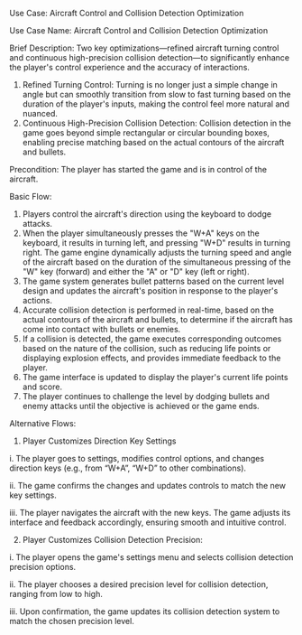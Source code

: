 Use Case: Aircraft Control and Collision Detection Optimization

Use Case Name: Aircraft Control and Collision Detection Optimization

Brief Description: Two key optimizations—refined aircraft turning control and continuous high-precision collision detection—to significantly enhance the player's control experience and the accuracy of interactions.
1.	Refined Turning Control: Turning is no longer just a simple change in angle but can smoothly transition from slow to fast turning based on the duration of the player's inputs, making the control feel more natural and nuanced.
2.	Continuous High-Precision Collision Detection: Collision detection in the game goes beyond simple rectangular or circular bounding boxes, enabling precise matching based on the actual contours of the aircraft and bullets.

Precondition: The player has started the game and is in control of the aircraft.

Basic Flow:
1.	Players control the aircraft's direction using the keyboard to dodge attacks.
2.	When the player simultaneously presses the "W+A" keys on the keyboard, it results in turning left, and pressing "W+D" results in turning right. The game engine dynamically adjusts the turning speed and angle of the aircraft based on the duration of the simultaneous pressing of the "W" key (forward) and either the "A" or "D" key (left or right).
3.	The game system generates bullet patterns based on the current level design and updates the aircraft's position in response to the player's actions.
4.	Accurate collision detection is performed in real-time, based on the actual contours of the aircraft and bullets, to determine if the aircraft has come into contact with bullets or enemies.
5.	If a collision is detected, the game executes corresponding outcomes based on the nature of the collision, such as reducing life points or displaying explosion effects, and provides immediate feedback to the player.
6.	The game interface is updated to display the player's current life points and score.
7.	The player continues to challenge the level by dodging bullets and enemy attacks until the objective is achieved or the game ends.


   
Alternative Flows:
1.	Player Customizes Direction Key Settings
   
i.	The player goes to settings, modifies control options, and changes direction keys (e.g., from “W+A”, “W+D” to other combinations).

ii.	The game confirms the changes and updates controls to match the new key settings.

iii.	The player navigates the aircraft with the new keys. The game adjusts its interface and feedback accordingly, ensuring smooth and intuitive control.

2.	Player Customizes Collision Detection Precision:
   
i.	The player opens the game's settings menu and selects collision detection precision options.

ii.	The player chooses a desired precision level for collision detection, ranging from low to high.

iii.	Upon confirmation, the game updates its collision detection system to match the chosen precision level.
